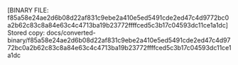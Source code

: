 [BINARY FILE: f85a58e24ae2d6b08d22af831c9ebe2a410e5ed5491cde2ed47c4d9772bc0a2b62c83c8a84e63c4c4713ba19b23772ffffced5c3b17c04593dc11ce1a1dc]
Stored copy: docs/converted-binary/f85a58e24ae2d6b08d22af831c9ebe2a410e5ed5491cde2ed47c4d9772bc0a2b62c83c8a84e63c4c4713ba19b23772ffffced5c3b17c04593dc11ce1a1dc

